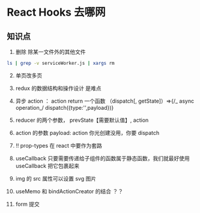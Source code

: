 # React Hooks 去哪网

## 知识点

1. 删除 除某一文件外的其他文件

```bash
ls | grep -v serviceWorker.js | xargs rm
```

2. 单页改多页

3. redux 的数据结构和操作设计 是难点

4. 异步 action ： action return 一个函数 （dispatch[, getState]）=>{/_ async operation_/ dispatch({type:'',payload})}

5. reducer 的两个参数， prevState【需要默认值】, action

6. action 的参数 payload: action 你光创建没用，你要 dispatch

7. !! prop-types 在 react 中要作为套路

8. useCallback 只要需要传递给子组件的函数属于静态函数，我们就最好使用 useCallback 把它包裹起来

9. img 的 src 属性可以设置 svg 图片

10. useMemo 和 bindActionCreator 的结合 ？？

11. form 提交
